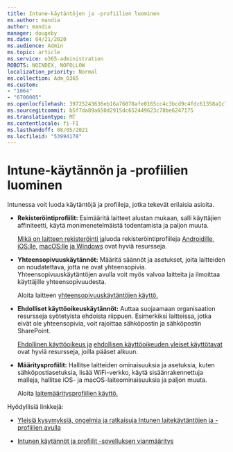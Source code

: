 ```yaml
---
title: Intune-käytäntöjen ja -profiilien luominen
ms.author: mandia
author: mandia
manager: dougeby
ms.date: 04/21/2020
ms.audience: Admin
ms.topic: article
ms.service: o365-administration
ROBOTS: NOINDEX, NOFOLLOW
localization_priority: Normal
ms.collection: Adm_O365
ms.custom:
- "1064"
- "6700005"
ms.openlocfilehash: 39725243636eb16a76078afe0165cc4c3bcd9c4fdc61358a1c75b6b310956c41
ms.sourcegitcommit: b5f7da89a650d2915dc652449623c78be6247175
ms.translationtype: MT
ms.contentlocale: fi-FI
ms.lasthandoff: 08/05/2021
ms.locfileid: "53994178"
---
```

# <a name="creating-intune-policy-and-profiles"></a>Intune-käytännön ja -profiilien luominen

Intunessa voit luoda käytäntöjä ja profiileja, jotka tekevät erilaisia asioita.

- **Rekisteröintiprofiilit:** Esimääritä laitteet alustan mukaan, salli käyttäjien affiniteetti, käytä monimenetelmäistä todentamista ja paljon muuta.

  [Mikä on laitteen rekisteröinti ja](https://docs.microsoft.com/intune/device-enrollment)luoda rekisteröintiprofiileja [Androidille,](https://docs.microsoft.com/intune/android-enroll) [iOS:lle,](https://docs.microsoft.com/intune/ios-enroll) [macOS:lle](https://docs.microsoft.com/intune/macos-enroll) [ja Windows](https://docs.microsoft.com/intune/windows-enrollment-methods) ovat hyviä resursseja.

- **Yhteensopivuuskäytännöt:** Määritä säännöt ja asetukset, joita laitteiden on noudatettava, jotta ne ovat yhteensopivia. Yhteensopivuuskäytäntöjen avulla voit myös valvoa laitteita ja ilmoittaa käyttäjille yhteensopivuudesta.

  Aloita laitteen [yhteensopivuuskäytäntöjen käyttö.](https://docs.microsoft.com/intune/device-compliance-get-started)
- **Ehdolliset käyttöoikeuskäytännöt:** Auttaa suojaamaan organisaation resursseja syötetyista ehdoista riippuen. Esimerkiksi laitteissa, jotka eivät ole yhteensopivia, voit rajoittaa sähköpostin ja sähköpostin SharePoint.

  [Ehdollinen käyttöoikeus ja](https://docs.microsoft.com/intune/conditional-access) [ehdollisen käyttöoikeuden yleiset käyttötavat](https://docs.microsoft.com/intune/conditional-access-intune-common-ways-use) ovat hyviä resursseja, joilla pääset alkuun.

- **Määritysprofiilit:** Hallitse laitteiden ominaisuuksia ja asetuksia, kuten sähköpostiasetuksia, lisää WiFi-verkko, käytä sisäänrakennettuja malleja, hallitse iOS- ja macOS-laiteominaisuuksia ja paljon muuta.

  Aloita [laitemääritysprofiilien käyttö.](https://docs.microsoft.com/intune/device-profiles)

Hyödyllisiä linkkejä:

- [Yleisiä kysymyksiä, ongelmia ja ratkaisuja Intunen laitekäytäntöjen ja -profiilien avulla](https://docs.microsoft.com/intune/device-profile-troubleshoot)

- [Intunen käytännöt ja profiilit -sovelluksen vianmääritys](https://docs.microsoft.com/troubleshoot/mem/intune/troubleshoot-policies-in-microsoft-intune)
